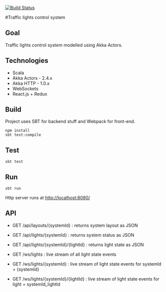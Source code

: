 [![Build Status](https://semaphoreci.com/api/v1/projects/c543ecbe-9aeb-4dde-932a-4cbfd3976d59/398717/badge.svg)](https://semaphoreci.com/arturopala/traffic-lights-control)      

#Traffic lights control system


## Goal

Traffic lights control system modelled using Akka Actors.

## Technologies

-   Scala
-   Akka Actors - 2.4.x
-   Akka HTTP - 1.0.x
-   WebSockets
-   React.js + Redux

## Build

Project uses SBT for backend stuff and Webpack for front-end.

```
npm install
sbt test:compile
```

## Test

```
sbt test
```

## Run

```sbt run```

Http server runs at <http://localhost:8080/>

## API

-   GET /api/layouts/{systemId} : returns system layout as JSON

-   GET /api/lights/{systemId} : returns system status as JSON
-   GET /api/lights/{systemId}/{lightId} : returns light state as JSON

-   GET /ws/lights : live stream of all light state events
-   GET /ws/lights/{systemId} : live stream of light state events for systemId = {systemId}
-   GET /ws/lights/{systemId}/{lightId} : live stream of light state events for light = systemId_lightId
